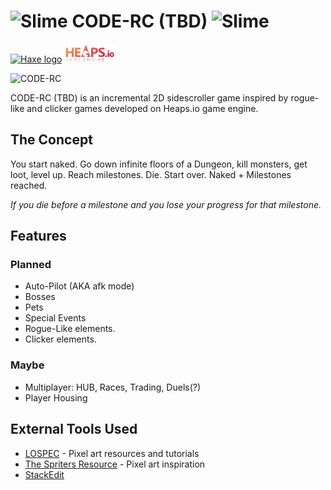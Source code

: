 ﻿
# ![Slime](https://i.imgur.com/F9ApYmu.gif) CODE-RC (TBD) ![Slime](https://i.imgur.com/F9ApYmu.gif)
[<img src="http://haxe.org/img/haxe-logo-horizontal.svg" alt="Haxe logo" height="30">](https://haxe.org) [<img src="https://raw.githubusercontent.com/HeapsIO/heaps.io/master/assets/logo/logo-heaps-color.png" alt="Haxe logo" height="30">](https://haxe.org)

![CODE-RC](https://i.imgur.com/xZIXzpL.png)

CODE-RC (TBD) is an incremental 2D sidescroller game inspired by rogue-like and clicker games developed on Heaps.io game engine.

## The Concept

You start naked.
Go down infinite floors of a Dungeon, kill monsters, get loot, level up.
Reach milestones.
Die.
Start over. Naked + Milestones reached.

*If you die before a milestone and you lose your progress for that milestone.*

## Features

### Planned

- Auto-Pilot (AKA afk mode)
- Bosses
- Pets
- Special Events
- Rogue-Like elements.
- Clicker elements.

### Maybe

- Multiplayer: HUB, Races, Trading, Duels(?)
- Player Housing

## External Tools Used
- [LOSPEC](https://lospec.com) - Pixel art resources and tutorials
- [The Spriters Resource](https://www.spriters-resource.com/) - Pixel art inspiration
- [StackEdit](https://stackedit.io/app#)
